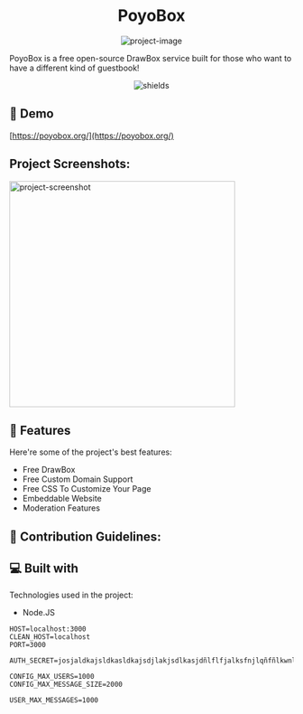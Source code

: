 <h1 align="center" id="title">PoyoBox</h1>

<p align="center"><img src="https://socialify.git.ci/mrdapoyo/poyobox/image?font=Source+Code+Pro&amp;language=1&amp;name=1&amp;owner=1&amp;pattern=Circuit+Board&amp;stargazers=1&amp;theme=Dark" alt="project-image"></p>

<p id="description">PoyoBox is a free open-source DrawBox service built for those who want to have a different kind of guestbook!</p>

<p align="center"><img src="https://img.shields.io/github/languages/code-size/mrdapoyo/poyobox" alt="shields"></p>

<h2>🚀 Demo</h2>

[https://poyobox.org/](https://poyobox.org/)

<h2>Project Screenshots:</h2>

<img src="https://cloud-6bk0h8rd6-hack-club-bot.vercel.app/0image.png" alt="project-screenshot" width="400" height="400/">

  
  
<h2>🧐 Features</h2>

Here're some of the project's best features:

*   Free DrawBox
*   Free Custom Domain Support
*   Free CSS To Customize Your Page
*   Embeddable Website
*   Moderation Features

<h2>🍰 Contribution Guidelines:</h2>

  
  
<h2>💻 Built with</h2>

Technologies used in the project:

*   Node.JS
```
HOST=localhost:3000
CLEAN_HOST=localhost
PORT=3000

AUTH_SECRET=josjaldkajsldkasldkajsdjlakjsdlkasjdñlflfjalksfnjlqñfñlkwnlkñfnqwlñfnlñqfnlwfnkljwensfkjlnf

CONFIG_MAX_USERS=1000
CONFIG_MAX_MESSAGE_SIZE=2000

USER_MAX_MESSAGES=1000
```